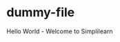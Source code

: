 # dummy-file

<?xml version="1.0"?>
<project name="Hello World Project" default="info">
<target name="info">
<echo> Hello World - Welcome to Simplilearn</echo>
</target>
</project>

